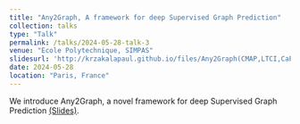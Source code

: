 ```yaml
---
title: "Any2Graph, A framework for deep Supervised Graph Prediction"
collection: talks
type: "Talk"
permalink: /talks/2024-05-28-talk-3
venue: "Ecole Polytechnique, SIMPAS"
slidesurl: 'http://krzakalapaul.github.io/files/Any2Graph(CMAP,LTCI,CaP,IASIS).pdf'
date: 2024-05-28
location: "Paris, France"
---
```


We introduce Any2Graph, a novel framework for deep Supervised Graph Prediction <a href="{{ page.slidesurl }}">(Slides)</a>.